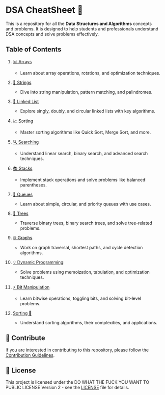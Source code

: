 # DSA CheatSheet 🚀

This is a repository for all the **Data Structures and Algorithms** concepts and problems. It is designed to help students and professionals understand DSA concepts and solve problems effectively.  

## Table of Contents  
1. [📊 Arrays](01arrays.md)  
   - Learn about array operations, rotations, and optimization techniques.  
2. [📝 Strings](2.strings.md)  
   - Dive into string manipulation, pattern matching, and palindromes.  
3. [🔗 Linked List](3.linked_list.md)  
   - Explore singly, doubly, and circular linked lists with key algorithms.  
4. [📈 Sorting](4.sorting.md)  
   - Master sorting algorithms like Quick Sort, Merge Sort, and more.  
5. [🔍 Searching](5.searching.md)  
   - Understand linear search, binary search, and advanced search techniques.  
6. [📚 Stacks](6.stacks.md)  
   - Implement stack operations and solve problems like balanced parentheses.  
7. [🚦 Queues](7.queues.md)  
   - Learn about simple, circular, and priority queues with use cases.  
8. [🌳 Trees](8.trees.md)  
   - Traverse binary trees, binary search trees, and solve tree-related problems.  
9. [🌐 Graphs](09graphs.md)  
   - Work on graph traversal, shortest paths, and cycle detection algorithms.  
10. [💡 Dynamic Programming](10.dynamic_programming.md)  
    - Solve problems using memoization, tabulation, and optimization techniques.  
11. [⚡ Bit Manipulation](11.bit_manipulation.md)  
    - Learn bitwise operations, toggling bits, and solving bit-level problems.  

12. [Sorting 🔄](12.sorting.md)  
    - Understand sorting algorithms, their complexities, and applications.

## 📝 Contribute

If you are interested in contributing to this repository, please follow the [Contribution Guidelines](CONTRIBUTING.md).

## 📜 License

This project is licensed under the   DO WHAT THE FUCK YOU WANT TO PUBLIC LICENSE Version 2 - see the [LICENSE](LICENSE) file for details.